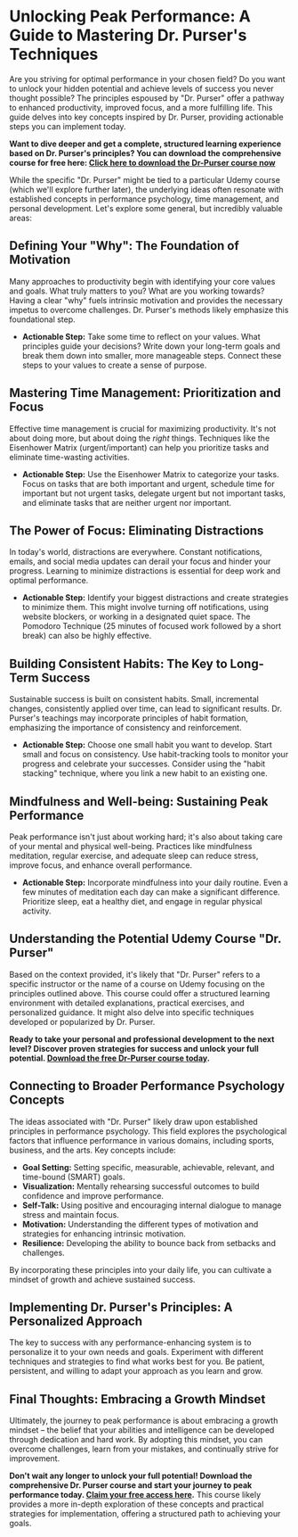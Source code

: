 # Unlocking Peak Performance: A Guide to Mastering Dr. Purser's Techniques

Are you striving for optimal performance in your chosen field? Do you want to unlock your hidden potential and achieve levels of success you never thought possible? The principles espoused by "Dr. Purser" offer a pathway to enhanced productivity, improved focus, and a more fulfilling life. This guide delves into key concepts inspired by Dr. Purser, providing actionable steps you can implement today.

**Want to dive deeper and get a complete, structured learning experience based on Dr. Purser's principles? You can download the comprehensive course for free here: [Click here to download the Dr-Purser course now](https://udemywork.com/dr-purser)**

While the specific "Dr. Purser" might be tied to a particular Udemy course (which we'll explore further later), the underlying ideas often resonate with established concepts in performance psychology, time management, and personal development. Let's explore some general, but incredibly valuable areas:

## Defining Your "Why": The Foundation of Motivation

Many approaches to productivity begin with identifying your core values and goals. What truly matters to you? What are you working towards? Having a clear "why" fuels intrinsic motivation and provides the necessary impetus to overcome challenges. Dr. Purser's methods likely emphasize this foundational step.

*   **Actionable Step:** Take some time to reflect on your values. What principles guide your decisions? Write down your long-term goals and break them down into smaller, more manageable steps. Connect these steps to your values to create a sense of purpose.

## Mastering Time Management: Prioritization and Focus

Effective time management is crucial for maximizing productivity. It's not about doing more, but about doing the *right* things. Techniques like the Eisenhower Matrix (urgent/important) can help you prioritize tasks and eliminate time-wasting activities.

*   **Actionable Step:** Use the Eisenhower Matrix to categorize your tasks. Focus on tasks that are both important and urgent, schedule time for important but not urgent tasks, delegate urgent but not important tasks, and eliminate tasks that are neither urgent nor important.

## The Power of Focus: Eliminating Distractions

In today's world, distractions are everywhere. Constant notifications, emails, and social media updates can derail your focus and hinder your progress. Learning to minimize distractions is essential for deep work and optimal performance.

*   **Actionable Step:** Identify your biggest distractions and create strategies to minimize them. This might involve turning off notifications, using website blockers, or working in a designated quiet space. The Pomodoro Technique (25 minutes of focused work followed by a short break) can also be highly effective.

## Building Consistent Habits: The Key to Long-Term Success

Sustainable success is built on consistent habits. Small, incremental changes, consistently applied over time, can lead to significant results. Dr. Purser's teachings may incorporate principles of habit formation, emphasizing the importance of consistency and reinforcement.

*   **Actionable Step:** Choose one small habit you want to develop. Start small and focus on consistency. Use habit-tracking tools to monitor your progress and celebrate your successes. Consider using the "habit stacking" technique, where you link a new habit to an existing one.

## Mindfulness and Well-being: Sustaining Peak Performance

Peak performance isn't just about working hard; it's also about taking care of your mental and physical well-being. Practices like mindfulness meditation, regular exercise, and adequate sleep can reduce stress, improve focus, and enhance overall performance.

*   **Actionable Step:** Incorporate mindfulness into your daily routine. Even a few minutes of meditation each day can make a significant difference. Prioritize sleep, eat a healthy diet, and engage in regular physical activity.

## Understanding the Potential Udemy Course "Dr. Purser"

Based on the context provided, it's likely that "Dr. Purser" refers to a specific instructor or the name of a course on Udemy focusing on the principles outlined above. This course could offer a structured learning environment with detailed explanations, practical exercises, and personalized guidance. It might also delve into specific techniques developed or popularized by Dr. Purser.

**Ready to take your personal and professional development to the next level? Discover proven strategies for success and unlock your full potential. [Download the free Dr-Purser course today](https://udemywork.com/dr-purser).**

## Connecting to Broader Performance Psychology Concepts

The ideas associated with "Dr. Purser" likely draw upon established principles in performance psychology. This field explores the psychological factors that influence performance in various domains, including sports, business, and the arts. Key concepts include:

*   **Goal Setting:** Setting specific, measurable, achievable, relevant, and time-bound (SMART) goals.
*   **Visualization:** Mentally rehearsing successful outcomes to build confidence and improve performance.
*   **Self-Talk:** Using positive and encouraging internal dialogue to manage stress and maintain focus.
*   **Motivation:** Understanding the different types of motivation and strategies for enhancing intrinsic motivation.
*   **Resilience:** Developing the ability to bounce back from setbacks and challenges.

By incorporating these principles into your daily life, you can cultivate a mindset of growth and achieve sustained success.

## Implementing Dr. Purser's Principles: A Personalized Approach

The key to success with any performance-enhancing system is to personalize it to your own needs and goals. Experiment with different techniques and strategies to find what works best for you. Be patient, persistent, and willing to adapt your approach as you learn and grow.

## Final Thoughts: Embracing a Growth Mindset

Ultimately, the journey to peak performance is about embracing a growth mindset – the belief that your abilities and intelligence can be developed through dedication and hard work. By adopting this mindset, you can overcome challenges, learn from your mistakes, and continually strive for improvement.

**Don't wait any longer to unlock your full potential! Download the comprehensive Dr. Purser course and start your journey to peak performance today. [Claim your free access here](https://udemywork.com/dr-purser).** This course likely provides a more in-depth exploration of these concepts and practical strategies for implementation, offering a structured path to achieving your goals.
